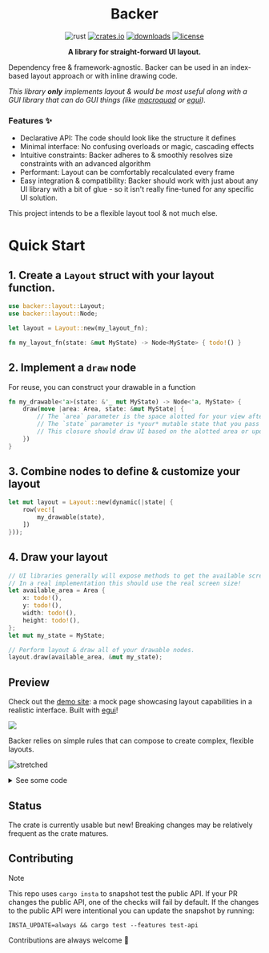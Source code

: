 
<div align="center">

# Backer

![rust](https://github.com/cyypherus/backer/actions/workflows/rust.yml/badge.svg)
[![crates.io](https://img.shields.io/crates/v/backer.svg)](https://crates.io/crates/backer)
[![downloads](https://img.shields.io/crates/d/backer.svg)](https://crates.io/crates/backer)
[![license](https://img.shields.io/crates/l/backer.svg)](https://github.com/cyypherus/backer/blob/main/LICENSE)

**A library for straight-forward UI layout.**

</div>

Dependency free & framework-agnostic. Backer can be used in an index-based layout approach or with inline drawing code.

_This library **only** implements layout & would be most useful along with a GUI library that can do GUI things (like [macroquad](https://github.com/not-fl3/macroquad) or [egui](https://github.com/emilk/egui))._

### Features ✨

- Declarative API: The code should look like the structure it defines
- Minimal interface: No confusing overloads or magic, cascading effects
- Intuitive constraints: Backer adheres to & smoothly resolves size constraints with an advanced algorithm
- Performant: Layout can be comfortably recalculated every frame
- Easy integration & compatibility: Backer should work with just about any UI library with a bit of glue - so it isn't really fine-tuned for any specific UI solution.

This project intends to be a flexible layout tool & not much else.

# Quick Start

## 1. Create a `Layout` struct with your layout function.

```rust
use backer::layout::Layout;
use backer::layout::Node;

let layout = Layout::new(my_layout_fn);

fn my_layout_fn(state: &mut MyState) -> Node<MyState> { todo!() }
```

## 2. Implement a `draw` node

For reuse, you can construct your drawable in a function

```rust
fn my_drawable<'a>(state: &'_ mut MyState) -> Node<'a, MyState> {
    draw(move |area: Area, state: &mut MyState| {
        // The `area` parameter is the space alotted for your view after layout is calculated
        // The `state` parameter is *your* mutable state that you pass when you call layout.
        // This closure should draw UI based on the alotted area or update state so that drawing can be performed later.
    })
}
```

## 3. Combine nodes to define & customize your layout

```rust
let mut layout = Layout::new(dynamic(|state| {
    row(vec![
        my_drawable(state),
    ])
}));
```

## 4. Draw your layout

```rust
// UI libraries generally will expose methods to get the available screen size
// In a real implementation this should use the real screen size!
let available_area = Area {
    x: todo!(),
    y: todo!(),
    width: todo!(),
    height: todo!(),
};
let mut my_state = MyState;

// Perform layout & draw all of your drawable nodes.
layout.draw(available_area, &mut my_state);
```

## Preview

Check out the [demo site](https://cyypherus.github.io/backer/): a mock page showcasing layout capabilities in a realistic interface. Built with [egui](https://github.com/emilk/egui)!

[<img src="https://github.com/user-attachments/assets/71c2e83c-67e0-46e9-9bb8-d3bc5926c973">](https://cyypherus.github.io/backer/)

Backer relies on simple rules that can compose to create complex, flexible layouts.

![stretched](https://github.com/user-attachments/assets/81fd3e70-a504-49c7-92b6-f4c6b05a5371)

<details>
<summary>See some code</summary>

```rust
    column_spaced(
        10.,
        vec![
            draw_a(ui),
            row_spaced(
                10.,
                vec![
                    draw_b(ui).width(180.).align(Align::Leading),
                    column_spaced(10., vec![draw_a(ui), draw_b(ui), draw_c(ui)]),
                ],
            ),
            draw_c(ui),
        ],
    )
    .pad(10.)
```

</details>

## Status

The crate is currently usable but new! Breaking changes may be relatively frequent as the crate matures.

## Contributing

> [!NOTE]
> This repo uses `cargo insta` to snapshot test the public API.
> If your PR changes the public API, one of the checks will fail by default.
> If the changes to the public API were intentional you can update the snapshot by running:
>
> `INSTA_UPDATE=always && cargo test --features test-api`

Contributions are always welcome 🤗
